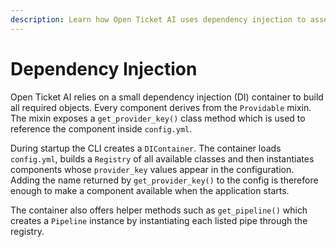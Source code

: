 ```yaml
---
description: Learn how Open Ticket AI uses dependency injection to assemble its components at startup.
---
```

# Dependency Injection

Open Ticket AI relies on a small dependency injection (DI) container to build all
required objects. Every component derives from the `Providable` mixin. The mixin
exposes a `get_provider_key()` class method which is used to reference the
component inside `config.yml`.

During startup the CLI creates a `DIContainer`. The container loads
`config.yml`, builds a `Registry` of all available classes and then instantiates
components whose `provider_key` values appear in the configuration. Adding the
name returned by `get_provider_key()` to the config is therefore enough to make a
component available when the application starts.

The container also offers helper methods such as `get_pipeline()` which creates a
`Pipeline` instance by instantiating each listed pipe through the registry.
